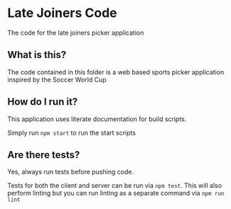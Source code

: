 # Late Joiners Code

The code for the late joiners picker application

## What is this?

The code contained in this folder is a web based sports picker application inspired by the Soccer World Cup

## How do I run it?

This application uses literate documentation for build scripts.

Simply run `npm start` to run the start scripts

## Are there tests?

Yes, always run tests before pushing code.

Tests for both the client and server can be run via `npm test`. This will also perform linting but you can run linting as a separate command via `npm run lint`
